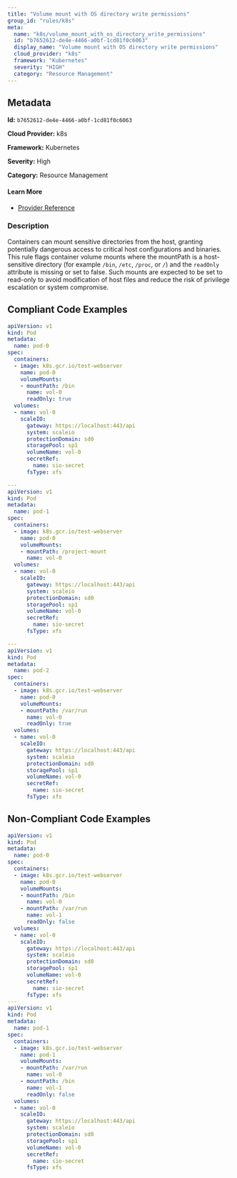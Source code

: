 ```yaml
---
title: "Volume mount with OS directory write permissions"
group_id: "rules/k8s"
meta:
  name: "k8s/volume_mount_with_os_directory_write_permissions"
  id: "b7652612-de4e-4466-a0bf-1cd81f0c6063"
  display_name: "Volume mount with OS directory write permissions"
  cloud_provider: "k8s"
  framework: "Kubernetes"
  severity: "HIGH"
  category: "Resource Management"
---
```

## Metadata

**Id:** `b7652612-de4e-4466-a0bf-1cd81f0c6063`

**Cloud Provider:** k8s

**Framework:** Kubernetes

**Severity:** High

**Category:** Resource Management

#### Learn More

 - [Provider Reference](https://kubernetes.io/docs/concepts/storage/volumes/)

### Description

 Containers can mount sensitive directories from the host, granting potentially dangerous access to critical host configurations and binaries.
This rule flags container volume mounts where the mountPath is a host-sensitive directory (for example `/bin`, `/etc`, `/proc`, or `/`) and the `readOnly` attribute is missing or set to false.
Such mounts are expected to be set to read-only to avoid modification of host files and reduce the risk of privilege escalation or system compromise.


## Compliant Code Examples
```yaml
apiVersion: v1
kind: Pod
metadata:
  name: pod-0
spec:
  containers:
  - image: k8s.gcr.io/test-webserver
    name: pod-0
    volumeMounts:
    - mountPath: /bin
      name: vol-0
      readOnly: true
  volumes:
  - name: vol-0
    scaleIO:
      gateway: https://localhost:443/api
      system: scaleio
      protectionDomain: sd0
      storagePool: sp1
      volumeName: vol-0
      secretRef:
        name: sio-secret
      fsType: xfs

---
apiVersion: v1
kind: Pod
metadata:
  name: pod-1
spec:
  containers:
  - image: k8s.gcr.io/test-webserver
    name: pod-0
    volumeMounts:
    - mountPath: /project-mount
      name: vol-0
  volumes:
  - name: vol-0
    scaleIO:
      gateway: https://localhost:443/api
      system: scaleio
      protectionDomain: sd0
      storagePool: sp1
      volumeName: vol-0
      secretRef:
        name: sio-secret
      fsType: xfs

---
apiVersion: v1
kind: Pod
metadata:
  name: pod-2
spec:
  containers:
  - image: k8s.gcr.io/test-webserver
    name: pod-0
    volumeMounts:
    - mountPath: /var/run
      name: vol-0
      readOnly: true
  volumes:
  - name: vol-0
    scaleIO:
      gateway: https://localhost:443/api
      system: scaleio
      protectionDomain: sd0
      storagePool: sp1
      volumeName: vol-0
      secretRef:
        name: sio-secret
      fsType: xfs

```
## Non-Compliant Code Examples
```yaml
apiVersion: v1
kind: Pod
metadata:
  name: pod-0
spec:
  containers:
  - image: k8s.gcr.io/test-webserver
    name: pod-0
    volumeMounts:
    - mountPath: /bin
      name: vol-0
    - mountPath: /var/run
      name: vol-1
      readOnly: false
  volumes:
  - name: vol-0
    scaleIO:
      gateway: https://localhost:443/api
      system: scaleio
      protectionDomain: sd0
      storagePool: sp1
      volumeName: vol-0
      secretRef:
        name: sio-secret
      fsType: xfs
---
apiVersion: v1
kind: Pod
metadata:
  name: pod-1
spec:
  containers:
  - image: k8s.gcr.io/test-webserver
    name: pod-1
    volumeMounts:
    - mountPath: /var/run
      name: vol-0
    - mountPath: /bin
      name: vol-1
      readOnly: false
  volumes:
  - name: vol-0
    scaleIO:
      gateway: https://localhost:443/api
      system: scaleio
      protectionDomain: sd0
      storagePool: sp1
      volumeName: vol-0
      secretRef:
        name: sio-secret
      fsType: xfs

```